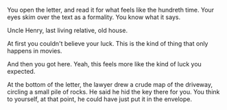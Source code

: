 You open the letter, and read it for what feels like the hundreth time.
Your eyes skim over the text as a formality. You know what it says.

Uncle Henry, last living relative, old house.

At first you couldn't believe your luck.
This is the kind of thing that only happens in movies.

And then you got here.
Yeah, this feels more like the kind of luck you expected.

At the bottom of the letter, the lawyer drew a crude map of the
driveway, circling a small pile of rocks. He said he hid
the key there for you. You think to yourself, at that point,
he could have just put it in the envelope.